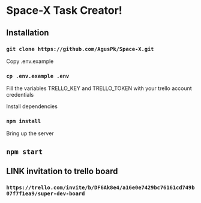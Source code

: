 # Space-X Task Creator!


## Installation
### `git clone https://github.com/AgusPk/Space-X.git`

Copy .env.example

### `cp .env.example .env`

Fill the variables TRELLO_KEY and TRELLO_TOKEN with your trello account credentials

Install dependencies
### `npm install`

Bring up the server
## `npm start`
## LINK invitation to trello board

### `https://trello.com/invite/b/DF6Ak8e4/a16e0e7429bc76161cd749b07f7f1ea9/super-dev-board`